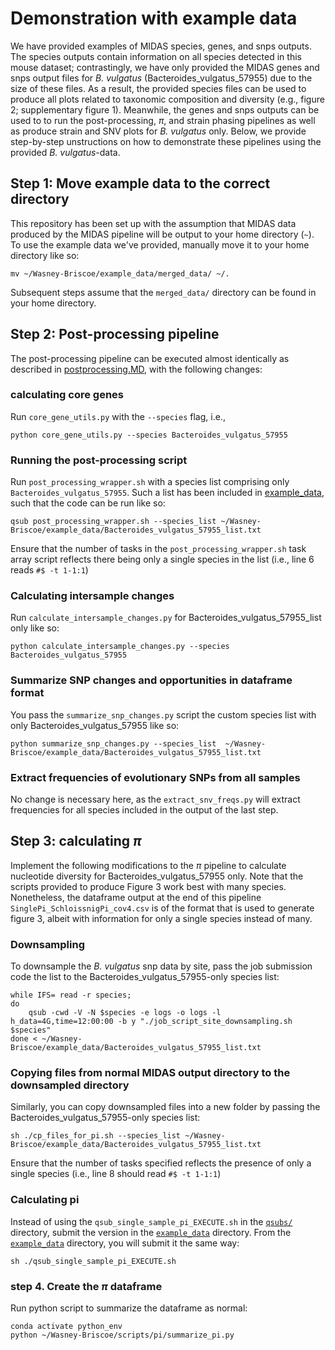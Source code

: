 # Demonstration with example data

We have provided examples of MIDAS species, genes, and snps outputs. The species outputs contain information on all species detected in this mouse dataset; contrastingly, we have only provided the MIDAS genes and snps output files for _B. vulgatus_ (Bacteroides_vulgatus_57955) due to the size of these files. As a result, the provided species files can be used to produce all plots related to taxonomic composition and diversity (e.g., figure 2; supplementary figure 1). Meanwhile, the genes and snps outputs can be used to to run the post-processing, $\pi$, and strain phasing pipelines as well as produce strain and SNV plots for _B. vulgatus_ only. Below, we provide step-by-step unstructions on how to demonstrate these pipelines using the provided _B. vulgatus_-data.

## Step 1: Move example data to the correct directory

This repository has been set up with the assumption that MIDAS data produced by the MIDAS pipeline will be output to your home directory (`~`). To use the example data we've provided, manually move it to your home directory like so:

```
mv ~/Wasney-Briscoe/example_data/merged_data/ ~/.
```

Subsequent steps assume that the `merged_data/` directory can be found in your home directory.

## Step 2: Post-processing pipeline

The post-processing pipeline can be executed almost identically as described in [postprocessing.MD](https://github.com/garudlab/Wasney-Briscoe/blob/main/analysis/postprocessing.md), with the following changes:

### calculating core genes

Run `core_gene_utils.py` with the `--species` flag, i.e., 

```
python core_gene_utils.py --species Bacteroides_vulgatus_57955
```

### Running the post-processing script

Run `post_processing_wrapper.sh` with a species list comprising only `Bacteroides_vulgatus_57955`. Such a list has been included in [example_data](https://github.com/garudlab/Wasney-Briscoe/tree/main/example_data), such that the code can be run like so:

```
qsub post_processing_wrapper.sh --species_list ~/Wasney-Briscoe/example_data/Bacteroides_vulgatus_57955_list.txt
```

Ensure that the number of tasks in the `post_processing_wrapper.sh` task array script reflects there being only a single species in the list (i.e., line 6 reads `#$ -t 1-1:1`)

### Calculating intersample changes

Run `calculate_intersample_changes.py` for Bacteroides_vulgatus_57955_list only like so:

```
python calculate_intersample_changes.py --species Bacteroides_vulgatus_57955
```

### Summarize SNP changes and opportunities in dataframe format

You pass the `summarize_snp_changes.py` script the custom species list with only Bacteroides_vulgatus_57955 like so:

```
python summarize_snp_changes.py --species_list  ~/Wasney-Briscoe/example_data/Bacteroides_vulgatus_57955_list.txt
```

### Extract frequencies of evolutionary SNPs from all samples

No change is necessary here, as the `extract_snv_freqs.py` will extract frequencies for all species included in the output of the last step.


## Step 3: calculating $\pi$

Implement the following modifications to the $\pi$ pipeline to calculate nucleotide diversity for Bacteroides_vulgatus_57955 only. Note that the scripts provided to produce Figure 3 work best with many species. Nonetheless, the dataframe output at the end of this pipeline `SinglePi_SchloissnigPi_cov4.csv` is of the format that is used to generate figure 3, albeit with information for only a single species instead of many.

### Downsampling

To downsample the _B. vulgatus_ snp data by site, pass the job submission code the list to the Bacteroides_vulgatus_57955-only species list:

```
while IFS= read -r species;
do
  	qsub -cwd -V -N $species -e logs -o logs -l h_data=4G,time=12:00:00 -b y "./job_script_site_downsampling.sh $species" 
done < ~/Wasney-Briscoe/example_data/Bacteroides_vulgatus_57955_list.txt
```

### Copying files from normal MIDAS output directory to the downsampled directory

Similarly, you can copy downsampled files into a new folder by passing the Bacteroides_vulgatus_57955-only species list:

```
sh ./cp_files_for_pi.sh --species_list ~/Wasney-Briscoe/example_data/Bacteroides_vulgatus_57955_list.txt
```

Ensure that the number of tasks specified reflects the presence of only a single species (i.e., line 8 should read `#$ -t 1-1:1`)

### Calculating pi

Instead of using the `qsub_single_sample_pi_EXECUTE.sh` in the [`qsubs/`](https://github.com/garudlab/Wasney-Briscoe/tree/main/scripts/pi/StatsPipeline/qsubs/) directory, submit the version in the [`example_data`](https://github.com/garudlab/Wasney-Briscoe/tree/main/example_data) directory. From the [`example_data`](https://github.com/garudlab/Wasney-Briscoe/tree/main/example_data) directory, you will submit it the same way:

```
sh ./qsub_single_sample_pi_EXECUTE.sh
```

### step 4. Create the $\pi$ dataframe

Run python script to summarize the dataframe as normal: 

```
conda activate python_env
python ~/Wasney-Briscoe/scripts/pi/summarize_pi.py
```













